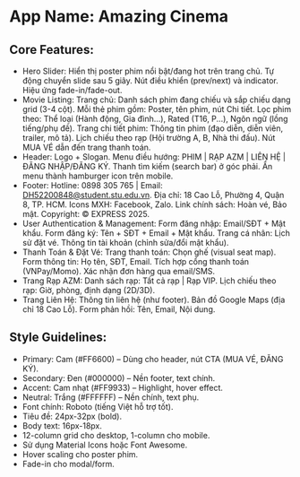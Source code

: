 # **App Name**: Amazing Cinema

## Core Features:

- Hero Slider: Hiển thị poster phim nổi bật/đang hot trên trang chủ. Tự động chuyển slide sau 5 giây. Nút điều khiển (prev/next) và indicator. Hiệu ứng fade-in/fade-out.
- Movie Listing: Trang chủ: Danh sách phim đang chiếu và sắp chiếu dạng grid (3-4 cột). Mỗi thẻ phim gồm: Poster, tên phim, nút Chi tiết. Lọc phim theo: Thể loại (Hành động, Gia đình...), Rated (T16, P...), Ngôn ngữ (lồng tiếng/phụ đề). Trang chi tiết phim: Thông tin phim (đạo diễn, diễn viên, trailer, mô tả). Lịch chiếu theo rạp (Hội trường A, B, Nhà thi đấu). Nút MUA VÉ dẫn đến trang thanh toán.
- Header: Logo + Slogan. Menu điều hướng: PHIM | RẠP AZM | LIÊN HỆ | ĐĂNG NHẬP/ĐĂNG KÝ. Thanh tìm kiếm (search bar) ở góc phải. Ẩn menu thành hamburger icon trên mobile.
- Footer: Hotline: 0898 305 765 | Email: DH52200848@student.stu.edu.vn. Địa chỉ: 18 Cao Lỗ, Phường 4, Quận 8, TP. HCM. Icons MXH: Facebook, Zalo. Link chính sách: Hoàn vé, Bảo mật. Copyright: © EXPRESS 2025.
- User Authentication & Management: Form đăng nhập: Email/SĐT + Mật khẩu. Form đăng ký: Tên + SĐT + Email + Mật khẩu. Trang cá nhân: Lịch sử đặt vé. Thông tin tài khoản (chỉnh sửa/đổi mật khẩu).
- Thanh Toán & Đặt Vé: Trang thanh toán: Chọn ghế (visual seat map). Form thông tin: Họ tên, SĐT, Email. Tích hợp cổng thanh toán (VNPay/Momo). Xác nhận đơn hàng qua email/SMS.
- Trang Rạp AZM: Danh sách rạp: Tất cả rạp | Rạp VIP. Lịch chiếu theo rạp: Giờ, phòng, định dạng (2D/3D).
- Trang Liên Hệ: Thông tin liên hệ (như footer). Bản đồ Google Maps (địa chỉ 18 Cao Lỗ). Form phản hồi: Tên, Email, Nội dung.

## Style Guidelines:

- Primary: Cam (#FF6600) – Dùng cho header, nút CTA (MUA VÉ, ĐĂNG KÝ).
- Secondary: Đen (#000000) – Nền footer, text chính.
- Accent: Cam nhạt (#FF9933) – Highlight, hover effect.
- Neutral: Trắng (#FFFFFF) – Nền chính, text phụ.
- Font chính: Roboto (tiếng Việt hỗ trợ tốt).
- Tiêu đề: 24px-32px (bold).
- Body text: 16px-18px.
- 12-column grid cho desktop, 1-column cho mobile.
- Sử dụng Material Icons hoặc Font Awesome.
- Hover scaling cho poster phim.
- Fade-in cho modal/form.